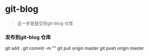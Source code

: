 # git-blog

> 这一步是提交到git-blog 仓库

> 
### 发布到git-blog 仓库
git add .
git commit -m ""
git pull origin master
git push origin master
